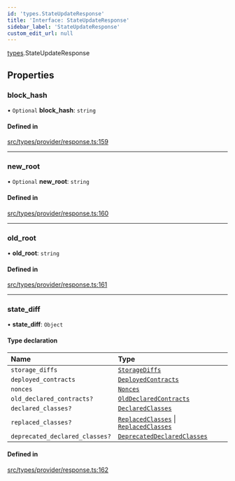 ```yaml
---
id: 'types.StateUpdateResponse'
title: 'Interface: StateUpdateResponse'
sidebar_label: 'StateUpdateResponse'
custom_edit_url: null
---
```


[types](../namespaces/types.md).StateUpdateResponse

## Properties

### block_hash

• `Optional` **block_hash**: `string`

#### Defined in

[src/types/provider/response.ts:159](https://github.com/0xs34n/starknet.js/blob/develop/src/types/provider/response.ts#L159)

---

### new_root

• `Optional` **new_root**: `string`

#### Defined in

[src/types/provider/response.ts:160](https://github.com/0xs34n/starknet.js/blob/develop/src/types/provider/response.ts#L160)

---

### old_root

• **old_root**: `string`

#### Defined in

[src/types/provider/response.ts:161](https://github.com/0xs34n/starknet.js/blob/develop/src/types/provider/response.ts#L161)

---

### state_diff

• **state_diff**: `Object`

#### Type declaration

| Name                           | Type                                                                                                                                     |
| :----------------------------- | :--------------------------------------------------------------------------------------------------------------------------------------- |
| `storage_diffs`                | [`StorageDiffs`](../namespaces/types.RPC.md#storagediffs)                                                                                |
| `deployed_contracts`           | [`DeployedContracts`](../namespaces/types.Sequencer.md#deployedcontracts)                                                                |
| `nonces`                       | [`Nonces`](../namespaces/types.RPC.md#nonces)                                                                                            |
| `old_declared_contracts?`      | [`OldDeclaredContracts`](../namespaces/types.Sequencer.md#olddeclaredcontracts)                                                          |
| `declared_classes?`            | [`DeclaredClasses`](../namespaces/types.Sequencer.md#declaredclasses)                                                                    |
| `replaced_classes?`            | [`ReplacedClasses`](../namespaces/types.RPC.md#replacedclasses) \| [`ReplacedClasses`](../namespaces/types.Sequencer.md#replacedclasses) |
| `deprecated_declared_classes?` | [`DeprecatedDeclaredClasses`](../namespaces/types.RPC.md#deprecateddeclaredclasses)                                                      |

#### Defined in

[src/types/provider/response.ts:162](https://github.com/0xs34n/starknet.js/blob/develop/src/types/provider/response.ts#L162)
